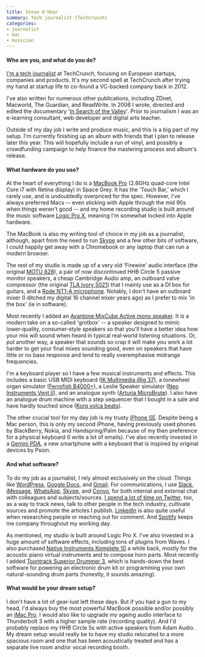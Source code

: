 ```yaml
---
title: Steve O'Hear
summary: Tech journalist (TechCrunch)
categories:
- journalist
- mac
- musician
---
```


#### Who are you, and what do you do?

[I'm a tech journalist](http://www.ohear.net/ "Steve's website.") at TechCrunch, focusing on European startups, companies and products. It's my second spell at TechCrunch after trying my hand at startup life to co-found a VC-backed company back in 2012. 

I've also written for numerous other publications, including ZDnet, Macworld, The Guardian, and ReadWrite. In 2006 I wrote, directed and edited the documentary '[In Search of the Valley](http://www.stage4.co.uk/film/ "A film about Silicon Valley.")'. Prior to journalism I was an e-learning consultant, web developer and digital arts teacher.

Outside of my day job I write and produce music, and this is a big part of my setup. I'm currently finishing up an album with friends that I plan to release later this year. This will hopefully include a run of vinyl, and possibly a crowdfunding campaign to help finance the mastering process and album's release.

#### What hardware do you use?

At the heart of everything I do is a [MacBook Pro][macbook-pro] (2.6GHz quad-core Intel Core i7 with Retina display) in Space Grey. It has the 'Touch Bar,' which I rarely use, and is undoubtedly overpriced for the spec. However, I've always preferred Macs -- even sticking with Apple through the mid 90s when things weren't good -- and my home recording studio is built around the music software [Logic Pro X][logic-pro], meaning I'm somewhat locked into Apple hardware.

The MacBook is also my writing tool of choice in my job as a journalist, although, apart from the need to run [Skype][] and a few other bits of software, I could happily get away with a Chromebook or any laptop that can run a modern browser.

The rest of my studio is made up of a very old 'Firewire' audio interface (the original [MOTU 828][828]), a pair of now discontinued HHB Circle 5 passive monitor speakers, a cheap Cambridge Audio amp, an outboard valve compressor (the original [TLA Ivory 5021][ivory-5021]) that I mainly use as a DI box for guitars, and a [Rode NT1-A microphone][rode-nt1-a]. Notably, I don't have an outboard mixer (I ditched my digital 16 channel mixer years ago) as I prefer to mix 'in the box' (ie in software).

Most recently I added an [Avantone MixCube Active mono speaker][mixcube-active]. It is a modern take on a so-called 'grotbox' -- a speaker designed to mimic lower‑quality, consumer‑style speakers so that you'll have a better idea how your mix will sound when heard in typical real‑world listening situations. Or, put another way, a speaker that sounds so crap it will make you work a lot harder to get your final mixes sounding good, even on speakers that have little or no bass response and tend to really overemphasise midrange frequencies.

I'm a keyboard player so I have a few musical instruments and effects. This includes a basic USB MIDI keyboard ([IK Multimedia iRig 37][irig-keys-37-pro]), a tonewheel organ simulator ([Ferrofish B4000+][b4000-plus]), a Leslie Speaker simulator ([Neo Instruments Vent II][ventilator-ii]), and an analogue synth ([Arturia MicroBrute][microbrute]). I also have an analogue drum machine with a step sequencer that I bought in a sale and have hardly touched since ([Korg volca beats][volca-beats]).

The other crucial tool for my day job is my trusty [iPhone SE][iphone-se]. Despite being a Mac person, this is only my second iPhone, having previously used phones by BlackBerry, Nokia, and Handspring/Palm because of my then preference for a physical keyboard (I write a lot of emails). I've also recently invested in a [Gemini PDA][gemini.2], a new smartphone with a keyboard that is inspired by original devices by Psion.

#### And what software?

To do my job as a journalist, I rely almost exclusively on the cloud. Things like [WordPress][], [Google Docs][google-docs], and [Gmail][]. For communications, I use [Slack][], [iMessage][], [WhatsApp][], [Skype][], and [Convo][], for both internal and external chat with colleagues and subjects/sources. [I spend a lot of time on Twitter](https://twitter.com/sohear "Steve's Twitter account."), too, as a way to track news, talk to other people in the tech industry, cultivate sources and promote the articles I publish. [LinkedIn][] is also quite useful when researching people or reaching out for comment. And [Spotify][] keeps me company throughout my working day.

As mentioned, my studio is built around Logic Pro X. I've also invested in a huge amount of software effects, including tons of plugins from Waves. I also purchased [Native Instruments Komplete 10][komplete] a while back, mostly for the acoustic piano virtual instruments and to compose horn parts. Most recently I added [Toontrack Superior Drummer 3][superior-drummer], which is hands-down the best software for powering an electronic drum kit or programming your own natural-sounding drum parts (honestly, it sounds amazing).

#### What would be your dream setup?

I don't have a lot of gear-lust left these days. But if you had a gun to my head, I'd always buy the most powerful MacBook possible and/or possibly an [iMac Pro][imac-pro]. I would also like to upgrade my ageing audio interface to Thunderbolt 3 with a higher sample rate (recording quality). And I'd probably replace my HHB Circle 5s with active speakers from Adam Audio. My dream setup would really be to have my studio relocated to a more spacious room and one that has been acoustically treated and has a separate live room and/or vocal recording booth.

[rode-nt1-a]: http://www.rodent1a.com/ "A microphone."
[828]: https://www.soundonsound.com/reviews/motu-828 "A FireWire audio interface."
[ivory-5021]: https://www.musiciansfriend.com/pro-audio/tl-audio-ivory-5021-tube-compressor "A tube compressor."
[irig-keys-37-pro]: http://www.ikmultimedia.com/products/irigkeys37pro/ "A MIDI keyboard."
[iphone-se]: https://en.wikipedia.org/wiki/IPhone_SE "A 4 inch smartphone."
[imac-pro]: https://en.wikipedia.org/wiki/IMac_Pro "An all-in-one workstation."
[gemini.2]: https://www.planetcom.co.uk/ "A mobile device with a built-in keyboard."
[microbrute]: https://www.arturia.com/products/hardware-synths/microbrute "A synth."
[mixcube-active]: http://www.avantonepro.com/mixcubes-active-black.php "A pair of studio speakers."
[macbook-pro]: https://www.apple.com/macbook-pro/ "A laptop."
[volca-beats]: http://www.korg.com/us/products/dj/volca_beats/ "An analogue rhythm machine."
[ventilator-ii]: https://www.amazon.com/Neo-Instruments-VENTILATOR-II-Ventilator-II/dp/B00LRARH4Y "A rotary cabinet simulator."
[b4000-plus]: https://ferrofish.com/en/products/b4000-2/ "An organ expander module."
[imessage]: https://en.wikipedia.org/wiki/iMessage "A messaging platform."
[gmail]: https://mail.google.com/mail/ "Web-based email."
[google-docs]: https://en.wikipedia.org/wiki/Google_Docs "A web-based office suite."
[skype]: https://www.skype.com/en/ "Voice and video chat software."
[spotify]: https://www.spotify.com/us/ "A music streaming service."
[superior-drummer]: https://en.wikipedia.org/wiki/Superior_drummer_2.0 "A drum sampler."
[slack]: https://slack.com/ "A collaboration service."
[convo]: https://www.convo.com/ "A team collaboration service."
[komplete]: https://www.native-instruments.com/en/products/komplete/ "An instruments and sound effect collection."
[logic-pro]: https://www.apple.com/logic-pro/ "A professional audio application for the Mac."
[linkedin]: https://www.linkedin.com "A business-focused social network."
[wordpress]: https://wordpress.com/ "Weblog publishing software."
[whatsapp]: https://www.whatsapp.com/ "A messaging service."
